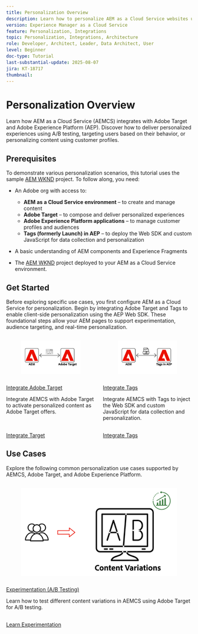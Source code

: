 ```yaml
---
title: Personalization Overview
description: Learn how to personalize AEM as a Cloud Service websites using Adobe Target and Adobe Experience Platform applications.
version: Experience Manager as a Cloud Service
feature: Personalization, Integrations
topic: Personalization, Integrations, Architecture
role: Developer, Architect, Leader, Data Architect, User
level: Beginner
doc-type: Tutorial
last-substantial-update: 2025-08-07
jira: KT-18717
thumbnail: 
---
```

# Personalization Overview

Learn how AEM as a Cloud Service (AEMCS) integrates with Adobe Target and Adobe Experience Platform (AEP). Discover how to deliver personalized experiences using A/B testing, targeting users based on their behavior, or personalizing content using customer profiles.

## Prerequisites

To demonstrate various personalization scenarios, this tutorial uses the sample [AEM WKND](https://github.com/adobe/aem-guides-wknd/) project. To follow along, you need:

- An Adobe org with access to:
  - **AEM as a Cloud Service environment** – to create and manage content
  - **Adobe Target** – to compose and deliver personalized experiences
  - **Adobe Experience Platform applications** – to manage customer profiles and audiences
  - **Tags (formerly Launch) in AEP** – to deploy the Web SDK and custom JavaScript for data collection and personalization

- A basic understanding of AEM components and Experience Fragments

- The [AEM WKND](https://github.com/adobe/aem-guides-wknd/) project deployed to your AEM as a Cloud Service environment.

## Get Started

Before exploring specific use cases, you first configure AEM as a Cloud Service for personalization. Begin by integrating Adobe Target and Tags to enable client-side personalization using the AEP Web SDK. These foundational steps allow your AEM pages to support experimentation, audience targeting, and real-time personalization.

<!-- CARDS
{target = _self}

* ./setup/integrate-adobe-target.md
  {title = Integrate Adobe Target}
  {description = Integrate AEMCS with Adobe Target to activate personalized content as Adobe Target offers.}
  {image = ./assets/setup/integrate-target.png}
  {cta = Integrate Target}

* ./setup/integrate-adobe-tags.md
  {title = Integrate Tags}
  {description = Integrate AEMCS with Tags to inject the Web SDK and custom JavaScript for data collection and personalization.}
  {image = ./assets/setup/integrate-tags.png}
  {cta = Integrate Tags}
-->
<!-- START CARDS HTML - DO NOT MODIFY BY HAND -->
<div class="columns">
    <div class="column is-half-tablet is-half-desktop is-one-third-widescreen" aria-label="Integrate Adobe Target">
        <div class="card" style="height: 100%; display: flex; flex-direction: column; height: 100%;">
            <div class="card-image">
                <figure class="image x-is-16by9">
                    <a href="./setup/integrate-adobe-target.md" title="Integrate Adobe Target" target="_self" rel="referrer">
                        <img class="is-bordered-r-small" src="./assets/setup/integrate-target.png" alt="Integrate Adobe Target"
                             style="width: 100%; aspect-ratio: 16 / 9; object-fit: cover; overflow: hidden; display: block; margin: auto;">
                    </a>
                </figure>
            </div>
            <div class="card-content is-padded-small" style="display: flex; flex-direction: column; flex-grow: 1; justify-content: space-between;">
                <div class="top-card-content">
                    <p class="headline is-size-6 has-text-weight-bold">
                        <a href="./setup/integrate-adobe-target.md" target="_self" rel="referrer" title="Integrate Adobe Target">Integrate Adobe Target</a>
                    </p>
                    <p class="is-size-6">Integrate AEMCS with Adobe Target to activate personalized content as Adobe Target offers.</p>
                </div>
                <a href="./setup/integrate-adobe-target.md" target="_self" rel="referrer" class="spectrum-Button spectrum-Button--outline spectrum-Button--primary spectrum-Button--sizeM" style="align-self: flex-start; margin-top: 1rem;">
                    <span class="spectrum-Button-label has-no-wrap has-text-weight-bold">Integrate Target</span>
                </a>
            </div>
        </div>
    </div>
    <div class="column is-half-tablet is-half-desktop is-one-third-widescreen" aria-label="Integrate Tags">
        <div class="card" style="height: 100%; display: flex; flex-direction: column; height: 100%;">
            <div class="card-image">
                <figure class="image x-is-16by9">
                    <a href="./setup/integrate-adobe-tags.md" title="Integrate Tags" target="_self" rel="referrer">
                        <img class="is-bordered-r-small" src="./assets/setup/integrate-tags.png" alt="Integrate Tags"
                             style="width: 100%; aspect-ratio: 16 / 9; object-fit: cover; overflow: hidden; display: block; margin: auto;">
                    </a>
                </figure>
            </div>
            <div class="card-content is-padded-small" style="display: flex; flex-direction: column; flex-grow: 1; justify-content: space-between;">
                <div class="top-card-content">
                    <p class="headline is-size-6 has-text-weight-bold">
                        <a href="./setup/integrate-adobe-tags.md" target="_self" rel="referrer" title="Integrate Tags">Integrate Tags</a>
                    </p>
                    <p class="is-size-6">Integrate AEMCS with Tags to inject the Web SDK and custom JavaScript for data collection and personalization.</p>
                </div>
                <a href="./setup/integrate-adobe-tags.md" target="_self" rel="referrer" class="spectrum-Button spectrum-Button--outline spectrum-Button--primary spectrum-Button--sizeM" style="align-self: flex-start; margin-top: 1rem;">
                    <span class="spectrum-Button-label has-no-wrap has-text-weight-bold">Integrate Tags</span>
                </a>
            </div>
        </div>
    </div>
</div>
<!-- END CARDS HTML - DO NOT MODIFY BY HAND -->



## Use Cases

Explore the following common personalization use cases supported by AEMCS, Adobe Target, and Adobe Experience Platform.

<!-- CARDS
{target = _self}

* ./use-cases/experimentation.md
  {title = Experimentation (A/B Testing)}
  {description = Learn how to test different content variations in AEMCS using Adobe Target for A/B testing.}
  {image = ./assets/use-cases/experiment/experimentation.png}
  {cta = Learn Experimentation}
-->
<!-- START CARDS HTML - DO NOT MODIFY BY HAND -->
<div class="columns">
    <div class="column is-half-tablet is-half-desktop is-one-third-widescreen" aria-label="Experimentation (A/B Testing)">
        <div class="card" style="height: 100%; display: flex; flex-direction: column; height: 100%;">
            <div class="card-image">
                <figure class="image x-is-16by9">
                    <a href="./use-cases/experimentation.md" title="Experimentation (A/B Testing)" target="_self" rel="referrer">
                        <img class="is-bordered-r-small" src="./assets/use-cases/experiment/experimentation.png" alt="Experimentation (A/B Testing)"
                             style="width: 100%; aspect-ratio: 16 / 9; object-fit: cover; overflow: hidden; display: block; margin: auto;">
                    </a>
                </figure>
            </div>
            <div class="card-content is-padded-small" style="display: flex; flex-direction: column; flex-grow: 1; justify-content: space-between;">
                <div class="top-card-content">
                    <p class="headline is-size-6 has-text-weight-bold">
                        <a href="./use-cases/experimentation.md" target="_self" rel="referrer" title="Experimentation (A/B Testing)">Experimentation (A/B Testing)</a>
                    </p>
                    <p class="is-size-6">Learn how to test different content variations in AEMCS using Adobe Target for A/B testing.</p>
                </div>
                <a href="./use-cases/experimentation.md" target="_self" rel="referrer" class="spectrum-Button spectrum-Button--outline spectrum-Button--primary spectrum-Button--sizeM" style="align-self: flex-start; margin-top: 1rem;">
                    <span class="spectrum-Button-label has-no-wrap has-text-weight-bold">Learn Experimentation</span>
                </a>
            </div>
        </div>
    </div>
</div>
<!-- END CARDS HTML - DO NOT MODIFY BY HAND -->


  
















